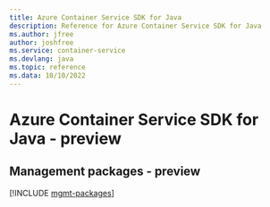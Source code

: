 ```yaml
---
title: Azure Container Service SDK for Java
description: Reference for Azure Container Service SDK for Java
ms.author: jfree
author: joshfree
ms.service: container-service
ms.devlang: java
ms.topic: reference
ms.data: 10/10/2022
---
```

# Azure Container Service SDK for Java - preview

## Management packages - preview
[!INCLUDE [mgmt-packages](container-service-mgmt-index.md)]